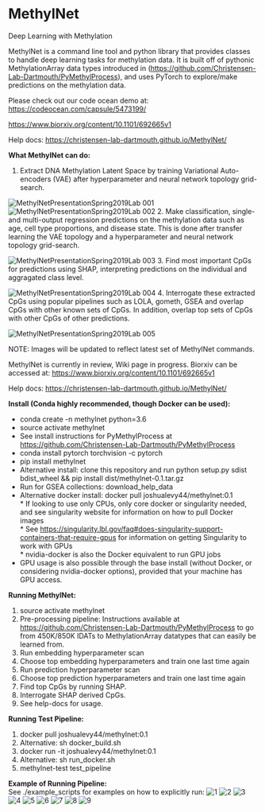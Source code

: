 # MethylNet

Deep Learning with Methylation

MethylNet is a command line tool and python library that provides classes to handle deep learning tasks for methylation data. It is built off of pythonic MethylationArray data types introduced in (https://github.com/Christensen-Lab-Dartmouth/PyMethylProcess), and uses PyTorch to explore/make predictions on the methylation data.  

Please check out our code ocean demo at: https://codeocean.com/capsule/5473199/

https://www.biorxiv.org/content/10.1101/692665v1   

Help docs: https://christensen-lab-dartmouth.github.io/MethylNet/  


**What MethylNet can do:**  
1. Extract DNA Methylation Latent Space by training Variational Auto-encoders (VAE) after hyperparameter and neural network topology grid-search.  

![MethylNetPresentationSpring2019Lab 001](https://user-images.githubusercontent.com/19698023/55677380-32bb3d00-58b4-11e9-93bd-2cdc669bd6d8.jpeg)
![MethylNetPresentationSpring2019Lab 002](https://user-images.githubusercontent.com/19698023/55677381-32bb3d00-58b4-11e9-92ea-07d437a910e3.jpeg)
2. Make classification, single- and multi-output regression predictions on the methylation data such as age, cell type proportions, and disease state. This is done after transfer learning the VAE topology and a hyperparameter and neural network topology grid-search.  

![MethylNetPresentationSpring2019Lab 003](https://user-images.githubusercontent.com/19698023/55677389-436bb300-58b4-11e9-9bce-30d16bf71db1.jpeg)
3. Find most important CpGs for predictions using SHAP, interpreting predictions on the individual and aggragated class level.  

![MethylNetPresentationSpring2019Lab 004](https://user-images.githubusercontent.com/19698023/55677383-32bb3d00-58b4-11e9-9ecf-ab0eb135c740.jpeg)
4. Interrogate these extracted CpGs using popular pipelines such as LOLA, gometh, GSEA and overlap CpGs with other known sets of CpGs. In addition, overlap top sets of CpGs with other CpGs of other predictions.  

![MethylNetPresentationSpring2019Lab 005](https://user-images.githubusercontent.com/19698023/55677384-32bb3d00-58b4-11e9-9275-ee595fb81e0f.jpeg)

NOTE: Images will be updated to reflect latest set of MethylNet commands.   

MethylNet is currently in review, Wiki page in progress. Biorxiv can be accessed at: https://www.biorxiv.org/content/10.1101/692665v1   

Help docs: https://christensen-lab-dartmouth.github.io/MethylNet/  

**Install (Conda highly recommended, though Docker can be used):**
* conda create -n methylnet python=3.6   
* source activate methylnet   
* See install instructions for PyMethylProcess at https://github.com/Christensen-Lab-Dartmouth/PyMethylProcess  
* conda install pytorch torchvision -c pytorch  
* pip install methylnet  
* Alternative install: clone this repository and run python setup.py sdist bdist_wheel && pip install dist/methylnet-0.1.tar.gz   
* Run for GSEA collections: download_help_data   
* Alternative docker install: docker pull joshualevy44/methylnet:0.1     
                * If looking to use only CPUs, only core docker or singularity needed, and see singularity website for information on how to pull Docker images  
                * See https://singularity.lbl.gov/faq#does-singularity-support-containers-that-require-gpus for information on getting Singularity to work with GPUs  
                * nvidia-docker is also the Docker equivalent to run GPU jobs  
* GPU usage is also possible through the base install (without Docker, or considering nvidia-docker options), provided that your machine has GPU access.  

**Running MethylNet:**
1. source activate methylnet  
2. Pre-processing pipeline: Instructions available at https://github.com/Christensen-Lab-Dartmouth/PyMethylProcess to go from 450K/850K IDATs to MethylationArray datatypes that can easily be learned from.  
3. Run embedding hyperparameter scan  
4. Choose top embedding hyperparameters and train one last time again  
5. Run prediction hyperparameter scan  
6. Choose top prediction hyperparameters and train one last time again  
7. Find top CpGs by running SHAP.  
8. Interrogate SHAP derived CpGs.  
9. See help-docs for usage.  

**Running Test Pipeline:**
1. docker pull joshualevy44/methylnet:0.1  
2. Alternative: sh docker_build.sh  
3. docker run -it joshualevy44/methylnet:0.1  
4. Alternative: sh run_docker.sh  
5. methylnet-test test_pipeline  

**Example of Running Pipeline:**  
See ./example_scripts for examples on how to explicitly run:
![1](https://user-images.githubusercontent.com/19698023/55677358-f12a9200-58b3-11e9-8aaf-50536d2afb00.jpeg)
![2](https://user-images.githubusercontent.com/19698023/60547526-f306c480-9ced-11e9-817b-b4566edac22f.jpeg)
![3](https://user-images.githubusercontent.com/19698023/60547527-f306c480-9ced-11e9-9b0e-9ec89e056fa4.jpeg)
![4](https://user-images.githubusercontent.com/19698023/60547528-f306c480-9ced-11e9-9666-161a54a9e237.jpeg)
![5](https://user-images.githubusercontent.com/19698023/60547529-f306c480-9ced-11e9-8267-acb72940729b.jpeg)
![6](https://user-images.githubusercontent.com/19698023/60547530-f306c480-9ced-11e9-9295-31ae3b9c3edf.jpeg)
![7](https://user-images.githubusercontent.com/19698023/60547531-f306c480-9ced-11e9-9ddc-4c8c60853445.jpeg)
![8](https://user-images.githubusercontent.com/19698023/60547532-f306c480-9ced-11e9-8380-643b0e548d20.jpeg)
![9](https://user-images.githubusercontent.com/19698023/60547533-f306c480-9ced-11e9-84c6-2530018d7871.jpeg)
